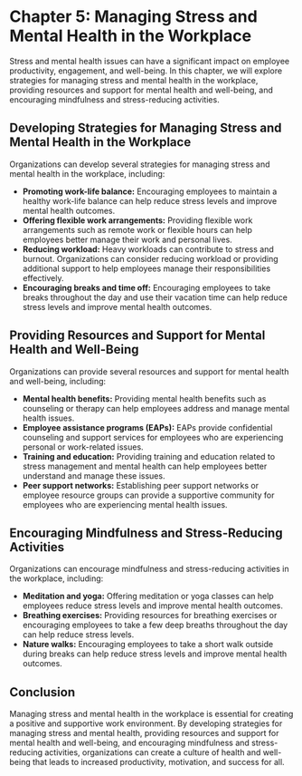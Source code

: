 Chapter 5: Managing Stress and Mental Health in the Workplace
=============================================================

Stress and mental health issues can have a significant impact on employee productivity, engagement, and well-being. In this chapter, we will explore strategies for managing stress and mental health in the workplace, providing resources and support for mental health and well-being, and encouraging mindfulness and stress-reducing activities.

Developing Strategies for Managing Stress and Mental Health in the Workplace
----------------------------------------------------------------------------

Organizations can develop several strategies for managing stress and mental health in the workplace, including:

* **Promoting work-life balance:** Encouraging employees to maintain a healthy work-life balance can help reduce stress levels and improve mental health outcomes.
* **Offering flexible work arrangements:** Providing flexible work arrangements such as remote work or flexible hours can help employees better manage their work and personal lives.
* **Reducing workload:** Heavy workloads can contribute to stress and burnout. Organizations can consider reducing workload or providing additional support to help employees manage their responsibilities effectively.
* **Encouraging breaks and time off:** Encouraging employees to take breaks throughout the day and use their vacation time can help reduce stress levels and improve mental health outcomes.

Providing Resources and Support for Mental Health and Well-Being
----------------------------------------------------------------

Organizations can provide several resources and support for mental health and well-being, including:

* **Mental health benefits:** Providing mental health benefits such as counseling or therapy can help employees address and manage mental health issues.
* **Employee assistance programs (EAPs):** EAPs provide confidential counseling and support services for employees who are experiencing personal or work-related issues.
* **Training and education:** Providing training and education related to stress management and mental health can help employees better understand and manage these issues.
* **Peer support networks:** Establishing peer support networks or employee resource groups can provide a supportive community for employees who are experiencing mental health issues.

Encouraging Mindfulness and Stress-Reducing Activities
------------------------------------------------------

Organizations can encourage mindfulness and stress-reducing activities in the workplace, including:

* **Meditation and yoga:** Offering meditation or yoga classes can help employees reduce stress levels and improve mental health outcomes.
* **Breathing exercises:** Providing resources for breathing exercises or encouraging employees to take a few deep breaths throughout the day can help reduce stress levels.
* **Nature walks:** Encouraging employees to take a short walk outside during breaks can help reduce stress levels and improve mental health outcomes.

Conclusion
----------

Managing stress and mental health in the workplace is essential for creating a positive and supportive work environment. By developing strategies for managing stress and mental health, providing resources and support for mental health and well-being, and encouraging mindfulness and stress-reducing activities, organizations can create a culture of health and well-being that leads to increased productivity, motivation, and success for all.
